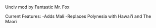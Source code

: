 Unciv mod by Fantastic Mr. Fox 

Current Features:
-Adds Mali
-Replaces Polynesia with Hawai'i and The Maori
